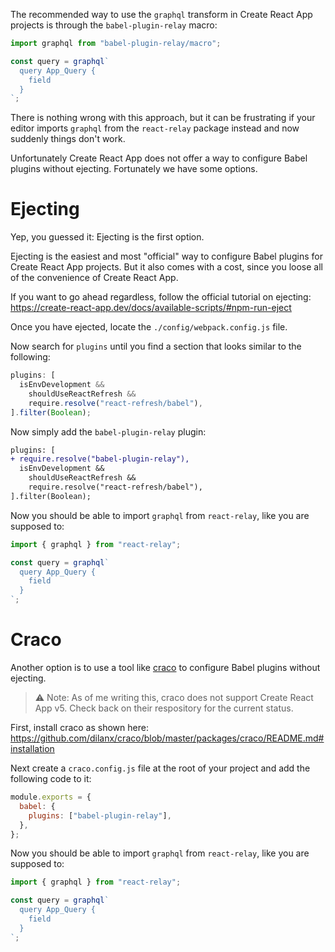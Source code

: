 The recommended way to use the `graphql` transform in Create React App projects is through the `babel-plugin-relay` macro:

```js
import graphql from "babel-plugin-relay/macro";

const query = graphql`
  query App_Query {
    field
  }
`;
```

There is nothing wrong with this approach, but it can be frustrating if your editor imports `graphql` from the `react-relay` package instead and now suddenly things don't work.

Unfortunately Create React App does not offer a way to configure Babel plugins without ejecting. Fortunately we have some options.

# Ejecting

Yep, you guessed it: Ejecting is the first option.

Ejecting is the easiest and most "official" way to configure Babel plugins for Create React App projects. But it also comes with a cost, since you loose all of the convenience of Create React App.

If you want to go ahead regardless, follow the official tutorial on ejecting: https://create-react-app.dev/docs/available-scripts/#npm-run-eject

Once you have ejected, locate the `./config/webpack.config.js` file.

Now search for `plugins` until you find a section that looks similar to the following:

```js
plugins: [
  isEnvDevelopment &&
    shouldUseReactRefresh &&
    require.resolve("react-refresh/babel"),
].filter(Boolean);
```

Now simply add the `babel-plugin-relay` plugin:

```diff
plugins: [
+ require.resolve("babel-plugin-relay"),
  isEnvDevelopment &&
    shouldUseReactRefresh &&
    require.resolve("react-refresh/babel"),
].filter(Boolean);
```

Now you should be able to import `graphql` from `react-relay`, like you are supposed to:

```js
import { graphql } from "react-relay";

const query = graphql`
  query App_Query {
    field
  }
`;
```

# Craco

Another option is to use a tool like [craco](https://github.com/dilanx/craco) to configure Babel plugins without ejecting.

> ⚠️ Note: As of me writing this, craco does not support Create React App v5. Check back on their respository for the current status.

First, install craco as shown here: https://github.com/dilanx/craco/blob/master/packages/craco/README.md#installation

Next create a `craco.config.js` file at the root of your project and add the following code to it:

```js
module.exports = {
  babel: {
    plugins: ["babel-plugin-relay"],
  },
};
```

Now you should be able to import `graphql` from `react-relay`, like you are supposed to:

```js
import { graphql } from "react-relay";

const query = graphql`
  query App_Query {
    field
  }
`;
```
